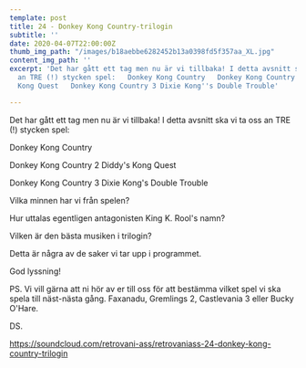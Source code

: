 ```yaml
---
template: post
title: 24 - Donkey Kong Country-trilogin
subtitle: ''
date: 2020-04-07T22:00:00Z
thumb_img_path: "/images/b18aebbe6282452b13a0398fd5f357aa_XL.jpg"
content_img_path: ''
excerpt: 'Det har gått ett tag men nu är vi tillbaka! I detta avsnitt ska vi ta oss
  an TRE (!) stycken spel:   Donkey Kong Country   Donkey Kong Country 2 Diddy''s
  Kong Quest   Donkey Kong Country 3 Dixie Kong''s Double Trouble'

---
```

Det har gått ett tag men nu är vi tillbaka! I detta avsnitt ska vi ta oss an TRE (!) stycken spel: 

Donkey Kong Country 

Donkey Kong Country 2 Diddy's Kong Quest 

Donkey Kong Country 3 Dixie Kong's Double Trouble

Vilka minnen har vi från spelen? 

Hur uttalas egentligen antagonisten King K. Rool's namn?

Vilken är den bästa musiken i trilogin? 

Detta är några av de saker vi tar upp i programmet. 

God lyssning! 

PS. Vi vill gärna att ni hör av er till oss för att bestämma vilket spel vi ska spela till näst-nästa gång. Faxanadu, Gremlings 2, Castlevania 3 eller Bucky O'Hare.

DS.

https://soundcloud.com/retrovani-ass/retrovaniass-24-donkey-kong-country-trilogin